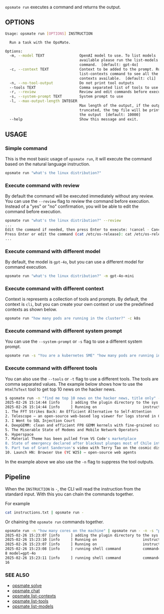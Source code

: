 `opsmate run` executes a command and returns the output.

## OPTIONS

```bash
Usage: opsmate run [OPTIONS] INSTRUCTION

  Run a task with the OpsMate.

Options:
  -m, --model TEXT                OpenAI model to use. To list models
                                  available please run the list-models
                                  command.  [default: gpt-4o]
  -c, --context TEXT              Context to be added to the prompt. Run the
                                  list-contexts command to see all the
                                  contexts available.  [default: cli]
  -n, --no-tool-output            Do not print tool outputs
  --tools TEXT                    Comma separated list of tools to use
  -r, --review                    Review and edit commands before execution
  -s, --system-prompt TEXT        System prompt to use
  -l, --max-output-length INTEGER
                                  Max length of the output, if the output is
                                  truncated, the tmp file will be printed in
                                  the output  [default: 10000]
  --help                          Show this message and exit.
```

## USAGE

### Simple command
This is the most basic usage of `opsmate run`, it will execute the command based on the natural language instruction.

```bash
opsmate run "what's the linux distribution?"
```

### Execute command with review

By default the command will be executed immediately without any review. You can use the `--review` flag to review the command before execution. Instead of a "yes" or "no" confirmation, you will be able to edit the command before execution.

```bash
opsmate run "what's the linux distribution?" --review
...
Edit the command if needed, then press Enter to execute: !cancel - Cancel the command
Press Enter or edit the command (cat /etc/os-release): cat /etc/os-release | grep '^PRETTY_NAME'
...
```

### Execute command with different model

By default, the model is `gpt-4o`, but you can use a different model for command execution.

```bash
opsmate run "what's the linux distribution?" -m gpt-4o-mini
```

### Execute command with different context

Context is represents a collection of tools and prompts. By default, the context is `cli`, but you can create your own context or use the predefined contexts as shown below.

```bash
opsmate run "how many pods are running in the cluster?" -c k8s
```

### Execute command with different system prompt

You can use the `--system-prompt` or `-s` flag to use a different system prompt.

```bash
opsmate run -s "You are a kubernetes SME" "how many pods are running in the cluster?"
```

### Execute command with different tools

You can also use the `--tools` or `-t` flag to use a different tools. The tools are comma separated values.
The example below shows how to use the `HtmlToText` tool to get top 10 news on the hacker news.

```bash
$ opsmate run -n "find me top 10 news on the hacker news, title only" --tools HtmlToText
2025-02-26 15:14:44 [info     ] adding the plugin directory to the sys path plugin_dir=/home/jingkaihe/.opsmate/plugins
2025-02-26 15:14:44 [info     ] Running on                     instruction=find me top 10 news on the hacker news, title only model=gpt-4o
1. The FFT Strikes Back: An Efficient Alternative to Self-Attention
2. Telescope – an open-source web-based log viewer for logs stored in ClickHouse
3. I Went to SQL Injection Court
4. DeepGEMM: clean and efficient FP8 GEMM kernels with fine-grained scaling
5. The Miserable State of Modems and Mobile Network Operators
6. Hyperspace
7. Material Theme has been pulled from VS Code's marketplace
8. State of emergency declared after blackout plunges most of Chile into darkness
9. Part two of Grant Sanderson's video with Terry Tao on the cosmic distance ladder
10. Launch HN: Browser Use (YC W25) – open-source web agents
```

In the example above we also use the `-n` flag to suppress the tool outputs.

## Pipeline

When the `INSTRUCTION` is `-`, the CLI will read the instruction from the standard input. With this you can chain the commands together.

For example

```bash
cat instructions.txt | opsmate run -
```

Or chaining the `opsmate run` commands together.

```bash
opsmate run -n "how many cores on the machine" | opsmate run - -n -s "print the number * 2 from the text you are given"
2025-02-26 15:23:07 [info     ] adding the plugin directory to the sys path plugin_dir=/home/jingkaihe/.opsmate/plugins
2025-02-26 15:23:10 [info     ] Running on                     instruction=2025-02-26 15:23:07 [info     ] adding the plugin directory to the sys path plugin_dir=/home/jingkaihe/.opsmate/plugins
2025-02-26 15:23:07 [info     ] Running on                     instruction=how many cores on the machine model=gpt-4o
2025-02-26 15:23:08 [info     ] running shell command          command=nproc
8 model=gpt-4o
2025-02-26 15:23:11 [info     ] running shell command          command=echo $((8 * 2))
16
```

### SEE ALSO

- [opsmate solve](./solve.md)
- [opsmate chat](./chat.md)
- [opsmate list-contexts](./list-contexts.md)
- [opsmate list-tools](./list-tools.md)
- [opsmate list-models](./list-models.md)
